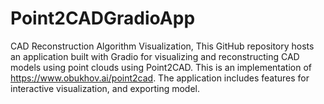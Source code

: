 # Point2CADGradioApp
CAD Reconstruction Algorithm Visualization,  This GitHub repository hosts an application built with Gradio for visualizing and reconstructing CAD models using point clouds using Point2CAD. This is an implementation of https://www.obukhov.ai/point2cad. The application includes features for interactive visualization, and exporting model. 
